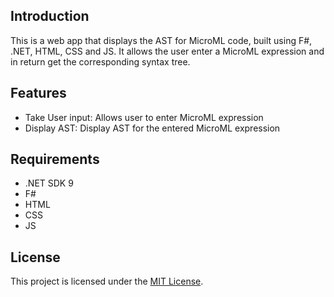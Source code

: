 ## Introduction
This is a web app that displays the AST for MicroML code, built using F#, .NET, HTML, CSS and JS. It allows the user enter a MicroML expression and in return get the corresponding syntax tree.

## Features
- Take User input: Allows user to enter MicroML expression
- Display AST: Display AST for the entered MicroML expression

## Requirements
- .NET SDK 9
- F#
- HTML
- CSS
- JS

## License
This project is licensed under the [MIT License](LICENSE).
